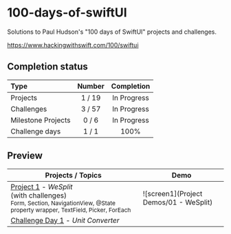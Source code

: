 # 100-days-of-swiftUI

Solutions to Paul Hudson's "100 days of SwiftUI" projects and challenges.

https://www.hackingwithswift.com/100/swiftui

## Completion status

Type               | Number  | Completion
:---               |  :---:  |   :---:
Projects           |  1 / 19 | In Progress
Challenges         |  3 / 57 | In Progress
Milestone Projects |  0 / 6  | In Progress
Challenge days     |  1 / 1  | 100%

## Preview

| Projects / Topics                                                                           | Demo                                       |
|----------------------------------------------------------------------------------------------|--------------------------------------------|
| [Project 1](01-Project1) - *WeSplit* <br/>(with challenges)<br/><sub> Form, Section, NavigationView, @State property wrapper, TextField, Picker, ForEach </sub> | ![screen1](Project Demos/01 - WeSplit)      |
| [Challenge Day 1](02-ChallengeDay1) - *Unit Converter*                                        |                                            |
